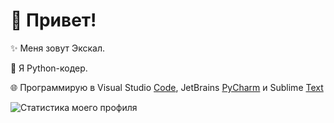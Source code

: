# 💫 Привет!

✨ Меня зовут Экскал.

🐍 Я Python-кодер.

🌐 Программирую в Visual Studio [Code](https://code.visualstudio.com), JetBrains [PyCharm](https://jetbrains.com/pycharm) и Sublime [Text](https://sublimetext.com)


![Статистика моего профиля](https://github-readme-stats.vercel.app/api?username=ae7er&show_icons=true&theme=tokyonight&bg_color=-,f12711,f5af19&title_color=ebebeb&text_color=ebebeb)
